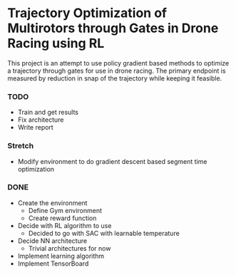 # Trajectory Optimization of Multirotors through Gates in Drone Racing using RL


This project is an attempt to use policy gradient based methods to optimize a trajectory through gates for use in drone racing. The primary endpoint is measured by reduction in snap of the trajectory while keeping it feasible.


### TODO
 - Train and get results
 - Fix architecture
 - Write report

### Stretch

 - Modify environment to do gradient descent based segment time optimization
 
### DONE
 - Create the environment 
   - Define Gym environment
   - Create reward function
 - Decide with RL algorithm to use
   - Decided to go with SAC with learnable temperature 
 - Decide NN architecture
   - Trivial architectures for now
  - Implement learning algorithm
 - Implement TensorBoard
